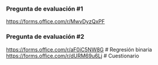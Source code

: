 ### Pregunta de evaluación #1
https://forms.office.com/r/MwvDyzQxPF

### Pregunta de evaluación #2
https://forms.office.com/r/aF0iC5NW8G # Regresión binaria
https://forms.office.com/r/dURM69u6Lj # Cuestionario
